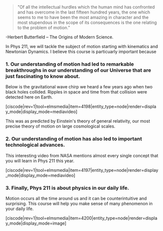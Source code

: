 >"Of all the intellectual hurdles which the human mind has confronted and has overcome in the last fifteen hundred years, the one which seems to me to have been the most amazing in character and the most stupendous in the scope of its consequences is the one relating to the problem of motion.”

-Herbert Butterfield – The Origins of Modern Science. 

In Phys 211, we will tackle the subject of motion starting with kinematics and Newtonian Dynamics. I believe this course is particuarly important because

### 1. Our understanding of motion had led to remarkable breakthroughs in our understanding of our Universe that are just fascinating to know about.  

Below is the gravitational wave chirp we heard a few years ago when two black holes collided. Ripples in space and time from that collision were detected here on Earth. 

[ciscode|rev=1|tool=elmsmedia|item=4198|entity_type=node|render=display_mode|display_mode=mediavideo]

This was as predicted by Einstein's theory of general relativity, our most precise theory of motion on large cosmological scales. 

### 2. Our understanding of motion has also led to important technological advances. 

This interesting video from NASA mentions almost every single concept that you will learn in Phys 211 this year. 

[ciscode|rev=1|tool=elmsmedia|item=4197|entity_type=node|render=display_mode|display_mode=mediavideo]

### 3.  Finally, Phys 211 is about physics in our daily life. 

Motion occurs all the time around us and it can be counterintuitive and surprising. This course will help you make sense of many phenomenon in your daily life. 

[ciscode|rev=1|tool=elmsmedia|item=4200|entity_type=node|render=display_mode|display_mode=image]


